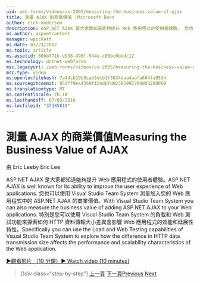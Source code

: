 ```yaml
---
uid: web-forms/videos/vs-2005/measuring-the-business-value-of-ajax
title: 測量 AJAX 的商業價值 |Microsoft Docs
author: rick-anderson
description: ASP.NET AJAX 是大家都知道能夠提升 Web 應用程式的使用者體驗。 您也可以使用 Visual Studio Team System 測量 busine...
ms.author: aspnetcontent
manager: wpickett
ms.date: 03/23/2007
ms.topic: article
ms.assetid: 60bb771b-e938-490f-944e-c80bc6bbdc12
ms.technology: dotnet-webforms
msc.legacyurl: /web-forms/videos/vs-2005/measuring-the-business-value-of-ajax
msc.type: video
ms.openlocfilehash: 7a4dcb19b5cab8dcb1f3834daa4aafa604fa9534
ms.sourcegitcommit: 953ff9ea4369f154d6fd0239599279ddd3280009
ms.translationtype: MT
ms.contentlocale: zh-TW
ms.lasthandoff: 07/03/2018
ms.locfileid: "37385819"
---
```

<a name="measuring-the-business-value-of-ajax"></a><span data-ttu-id="dea84-104">測量 AJAX 的商業價值</span><span class="sxs-lookup"><span data-stu-id="dea84-104">Measuring the Business Value of AJAX</span></span>
====================
<span data-ttu-id="dea84-105">由 Eric Lee</span><span class="sxs-lookup"><span data-stu-id="dea84-105">by Eric Lee</span></span>

<span data-ttu-id="dea84-106">ASP.NET AJAX 是大家都知道能夠提升 Web 應用程式的使用者體驗。</span><span class="sxs-lookup"><span data-stu-id="dea84-106">ASP.NET AJAX is well known for its ability to improve the user experience of Web applications.</span></span> <span data-ttu-id="dea84-107">您也可以使用 Visual Studio Team System 測量加入您的 Web 應用程式中的 ASP.NET AJAX 的商業價值。</span><span class="sxs-lookup"><span data-stu-id="dea84-107">With Visual Studio Team System you can also measure the business value of adding ASP.NET AJAX to your Web applications.</span></span> <span data-ttu-id="dea84-108">特別是您可以使用 Visual Studio Team System 的負載和 Web 測試功能來探索如何 HTTP 資料傳輸大小差異會影響 Web 應用程式的效能和延展性特性。</span><span class="sxs-lookup"><span data-stu-id="dea84-108">Specifically you can use the Load and Web Testing capabilities of Visual Studio Team System to explore how the difference in HTTP data transmission size affects the performance and scalability characteristics of the Web application.</span></span>

[<span data-ttu-id="dea84-109">&#9654;觀看影片 （10 分鐘）</span><span class="sxs-lookup"><span data-stu-id="dea84-109">&#9654; Watch video (10 minutes)</span></span>](https://channel9.msdn.com/Blogs/ASP-NET-Site-Videos/measuring-the-business-value-of-ajax)

> [!div class="step-by-step"]
> <span data-ttu-id="dea84-110">[上一頁](introduction-to-managing-and-running-tests-with-team-system.md)
> [下一頁](code-coverage-of-automated-tests.md)</span><span class="sxs-lookup"><span data-stu-id="dea84-110">[Previous](introduction-to-managing-and-running-tests-with-team-system.md)
[Next](code-coverage-of-automated-tests.md)</span></span>
